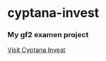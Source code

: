 # cyptana-invest
### My gf2 examen project 

[Visit Cyptana Invest](https://cur-53.github.io/cyptana-invest/)
